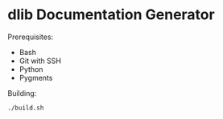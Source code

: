 dlib Documentation Generator
============================
Prerequisites:

* Bash
* Git with SSH
* Python
* Pygments

Building:

    ./build.sh

